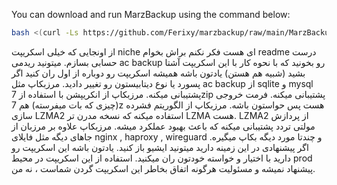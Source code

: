 You can download and run MarzBackup using the command below:
```bash
bash <(curl -Ls https://github.com/Ferixy/marzbackup/raw/main/MarzBackup.sh)
```

از اونجایی که خیلی اسکریپت niche ای هست فکر نکنم براش بخوام readme درست حسابی بسازم. میتونید رید‌می ac backup رو بخونید که با نحوه کار با این اسکریپت آشتا بشید (شبیه هم هستن)
یادتون باشه همیشه اسکریپت رو دوباره از اول ران کنید اگر پسورد یا نوع دیتابیستون رو تغییر دادید. مرزبکاپ مثل ac backup از sqlite و mysql پشتیبانی میکنه.
مرزبکاپ از انکریپشن با استفاده از 7zip پشتیبانی میکنه. فرمت خروجی (چیزی که بات میفرسته) هم 7z هست پس حواستون باشه.
مرزبکاپ از الگوریتم فشرده سازی LZMA2 استفاده میکنه که نسخه مدرن تر LZMA هست. LZMA2 از پردازش مولتی تردد پشتیبانی میکنه که باعث بهبود عملکرد میشه.
مرزبکاپ علاوه بر مرزبان از جاهای دیگه مثل فایلای nginx , haproxy , wireguard و چندتا مورد دیگه بکاپ میگیره. اگر پیشنهادی در این زمینه دارید میتونید ایشیو باز کنید.
یادتون باشه این اسکریپت رو دارید با اختیار و خواسته خودتون ران میکنید. استفاده از این اسکریپت در محیط prod پیشنهاد نمیشه و مسئولیت هرگونه اتفاق بخاطر این اسکریپت گردن شماست ، نه من.
